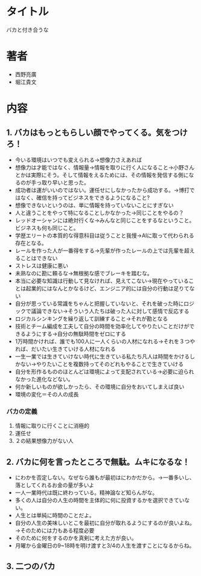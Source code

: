 # タイトル

バカと付き合うな

# 著者

- 西野亮廣
- 堀江貴文

# 内容

## 1. バカはもっともらしい顔でやってくる。気をつけろ！

- 今いる環境はいつでも変えられる→想像力さえあれば
- 想像力は才能ではなく、情報量→情報を取りに行く人になること→小野さんとかは実際にそう。そして情報をえるためには、その情報を発信する側になるのが手っ取り早いと思った。
- 成功者は運がいいのではない。運任せにしなかったから成功する。→博打ではなく、確信を持ってビジネスをできるようになること?
- 想像できないというのは、単に情報を持っていないことにすぎない
- 人と違うことをやって特になることしかなかった→同じことをやるの？
- レッドオーシャンには絶対行くな→みんなと同じことをするなということ。ビジネスも何も同じこと。
- 学歴エリートの本質的な得意科目は従うことと我慢→AIに取って代わられる存在となる。
- レールを作った人が一番得をする→先輩が作ったレールの上では先輩を超えることはできない
- ストレスは健康に悪い
- 未熟なのに勘に頼るな→無根拠な感でブレーキを踏むな。
- 本当に必要な知識は行動して見なければ、見えてこない→現在やっていることは起業的にはなんとかなるけど、エンジニア的には自分の行動は足りてない
- 自分が思っている常識をちゃんと把握していないと、それを破った時にロジックで議論できない→そういう人たちは破った人に対して感情で反応する
- ロジカルシンキングを繰り返して訓練すること→それが勘となる
- 技術とチーム編成を工夫して自分の時間を効率化してやりたいことだけができるようにする→自分の無駄時間をゼロにする
- 1万時間かければ、誰でも100人に一人くらいの人材になれる→それを３つやれば、だいたい生きていける人材になれる
- 一生一業では生きていけない時代に生きている私たち凡人は時間をかけるしかない→やりたいことを複数持ってそのどれもやることで生きていける
- 自分を形作るもののほとんどは環境によって支配されている→必要に迫られなかった進化などない。
- 何か新しいものが欲しかったら、その環境に自分をおいてしまえば良い
- 環境の変化＝その人の成長

### バカの定義

1. 情報に取りに行くことに消極的
2. 運任せ
3. ２の結果想像力がない人

## 2. バカに何を言ったところで無駄。ムキになるな！

- にわかを否定しない。なぜなら誰もが最初はにわかだから。→一番多いし、落としてくれるお金の量が多いよ
- 一人一業時代は既に終わっている。精神論など知らんがな。
- 多くの人は自分の人生の時間を主体的に何に投資するかを選択できていない。
- 人生とは単純に時間のことだよ。
- 自分の人生の美味しいとこを最初に自分が取れるようにするのが良いよね。→そのためには力もある程度必要
- そのために何をするのかを真剣に考えた方が良い。
- 月曜から金曜日の9~18時を明け渡すと3/4の人生を渡すことになるからね。


## 3. 二つのバカ


